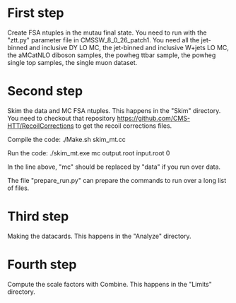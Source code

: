 First step
=========

Create FSA ntuples in the mutau final state. You need to run with the "ztt.py" parameter file in CMSSW_8_0_26_patch1. You need all the jet-binned and inclusive DY LO MC, the jet-binned and inclusive W+jets LO MC, the aMCatNLO diboson samples, the powheg ttbar sample, the powheg single top samples, the single muon dataset.

Second step
===========

Skim the data and MC FSA ntuples. This happens in the "Skim" directory. You need to checkout that repository https://github.com/CMS-HTT/RecoilCorrections to get the recoil corrections files.

Compile the code: ./Make.sh skim_mt.cc

Run the code: ./skim_mt.exe mc output.root input.root 0

In the line above, "mc" should be replaced by "data" if you run over data.

The file "prepare_run.py" can prepare the commands to run over a long list of files.

Third step
==========

Making the datacards. This happens in the "Analyze" directory.

Fourth step
==========

Compute the scale factors with Combine. This happens in the "Limits" directory.
